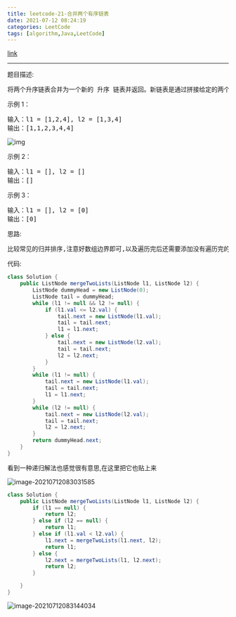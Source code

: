```yaml
---
title: leetcode-21-合并两个有序链表
date: 2021-07-12 08:24:19
categories: LeetCode
tags: [algorithm,Java,LeetCode]
---
```


[link](https://leetcode-cn.com/problems/merge-two-sorted-lists/)

<hr/>

题目描述:

<pre>
将两个升序链表合并为一个新的 升序 链表并返回。新链表是通过拼接给定的两个链表的所有节点组成的。 
</pre>

示例 1：

<pre>
输入：l1 = [1,2,4], l2 = [1,3,4]
输出：[1,1,2,3,4,4]
</pre>

![img](https://gitee.com/cao_ziqiang/img/raw/master/20210712082532.jpeg)

示例 2：

<pre>
输入：l1 = [], l2 = []
输出：[]
</pre>

示例 3：

<pre>
输入：l1 = [], l2 = [0]
输出：[0]
</pre>

思路:

<pre>
比较常见的归并排序,注意好数组边界即可,以及遍历完后还需要添加没有遍历完的链表结点
</pre>

代码:

```java
class Solution {
    public ListNode mergeTwoLists(ListNode l1, ListNode l2) {
        ListNode dummyHead = new ListNode(0);
        ListNode tail = dummyHead;
        while (l1 != null && l2 != null) {
            if (l1.val <= l2.val) {
                tail.next = new ListNode(l1.val);
                tail = tail.next;
                l1 = l1.next;
            } else {
                tail.next = new ListNode(l2.val);
                tail = tail.next;
                l2 = l2.next;
            }
        }
        while (l1 != null) {
            tail.next = new ListNode(l1.val);
            tail = tail.next;
            l1 = l1.next;
        }
        while (l2 != null) {
            tail.next = new ListNode(l2.val);
            tail = tail.next;
            l2 = l2.next;
        }
        return dummyHead.next;
    }
}
```

看到一种递归解法也感觉很有意思,在这里把它也贴上来

![image-20210712083031585](https://gitee.com/cao_ziqiang/img/raw/master/20210712083031.png)

```java
class Solution {
    public ListNode mergeTwoLists(ListNode l1, ListNode l2) {
        if (l1 == null) {
            return l2;
        } else if (l2 == null) {
            return l1;
        } else if (l1.val < l2.val) {
            l1.next = mergeTwoLists(l1.next, l2);
            return l1;
        } else {
            l2.next = mergeTwoLists(l1, l2.next);
            return l2;
        }

    }
}
```

![image-20210712083144034](https://gitee.com/cao_ziqiang/img/raw/master/20210712083144.png)

